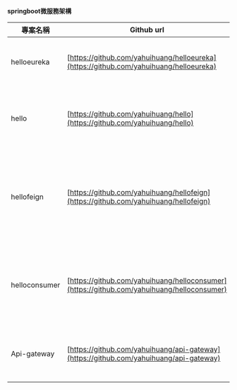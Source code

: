 **springboot微服務架構**

| **專案名稱** | **Github url** | **主要功能** |
| --- | --- | --- |
| helloeureka | [https://github.com/yahuihuang/helloeureka](https://github.com/yahuihuang/helloeureka) | Eureka server (註冊中心: 服務Load Balance) |
| hello | [https://github.com/yahuihuang/hello](https://github.com/yahuihuang/hello) | Restful API (服務提供者)log4j2DB 連線 (hibernate)讀取設定檔 |
| hellofeign | [https://github.com/yahuihuang/hellofeign](https://github.com/yahuihuang/hellofeign) | Restful API (服務提供者 + 服務消費者)服務降級設定(服務異常處理) – class Level設定檔用YAML格式 |
| helloconsumer | [https://github.com/yahuihuang/helloconsumer](https://github.com/yahuihuang/helloconsumer) | Restful API (服務提供者 + 服務消費者)服務降級設定(服務異常處理) – method Level |
| Api-gateway | [https://github.com/yahuihuang/api-gateway](https://github.com/yahuihuang/api-gateway) | API 閘道服務 (路由設定、篩檢程式)設定檔用YAML格式 |
